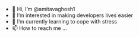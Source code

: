 - 👋 Hi, I’m @amitavaghosh1
- 👀 I’m interested in making developers lives easier
- 🌱 I’m currently learning to cope with stress
- 📫 How to reach me ...
